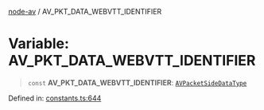 [node-av](../globals.md) / AV\_PKT\_DATA\_WEBVTT\_IDENTIFIER

# Variable: AV\_PKT\_DATA\_WEBVTT\_IDENTIFIER

> `const` **AV\_PKT\_DATA\_WEBVTT\_IDENTIFIER**: [`AVPacketSideDataType`](../type-aliases/AVPacketSideDataType.md)

Defined in: [constants.ts:644](https://github.com/seydx/av/blob/f8631fc881b394300b1479f511d55cf1c370a87f/src/constants/constants.ts#L644)
